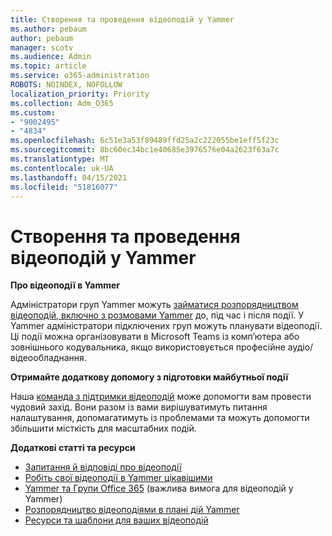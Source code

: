```yaml
---
title: Створення та проведення відеоподій у Yammer
ms.author: pebaum
author: pebaum
manager: scotv
ms.audience: Admin
ms.topic: article
ms.service: o365-administration
ROBOTS: NOINDEX, NOFOLLOW
localization_priority: Priority
ms.collection: Adm_O365
ms.custom:
- "9002495"
- "4834"
ms.openlocfilehash: 6c51e3a53f89489ffd25a2c222055be1eff5f23c
ms.sourcegitcommit: 8bc60ec34bc1e40685e3976576e04a2623f63a7c
ms.translationtype: MT
ms.contentlocale: uk-UA
ms.lasthandoff: 04/15/2021
ms.locfileid: "51816077"
---
```

# <a name="create-and-run-live-events-in-yammer"></a>Створення та проведення відеоподій у Yammer

**Про відеоподії в Yammer**

Адміністратори груп Yammer можуть [займатися розпорядництвом відеоподій, включно з розмовами Yammer](https://docs.microsoft.com/yammer/manage-yammer-groups/yammer-live-events) до, під час і після події. У Yammer адміністратори підключених груп можуть планувати відеоподії. Ці події можна організовувати в Microsoft Teams із комп’ютера або зовнішнього кодувальника, якщо використовується професійне аудіо/відеообладнання.

**Отримайте додаткову допомогу з підготовки майбутньої події**

Наша [команда з підтримки відеоподій](https://aka.ms/AA87gbh) може допомогти вам провести чудовий захід. Вони разом із вами вирішуватимуть питання налаштування, допомагатимуть із проблемами та можуть допомогти збільшити місткість для масштабних подій.

**Додаткові статті та ресурси**

- [Запитання й відповіді про відеоподії](https://support.office.com/article/43bbd59d-a734-4c8f-923d-6a239d137d34)
- [Робіть свої відеоподії в Yammer цікавішими](https://support.office.com/article/drive-engagement-in-a-yammer-live-event-c0244ad8-6dcb-419c-add9-2e4a00543412?ui=en-US&rs=en-US&ad=US)
- [Yammer та Групи Office 365](https://docs.microsoft.com/yammer/manage-yammer-groups/yammer-and-office-365-groups) (важлива вимога для відеоподій у Yammer)
- [Розпорядництво відеоподіями в плані дій Yammer](https://aka.ms/LiveEventsinYammerplaybook)
- [Ресурси та шаблони для ваших відеоподій](https://aka.ms/LiveEventYammerTemplates)
